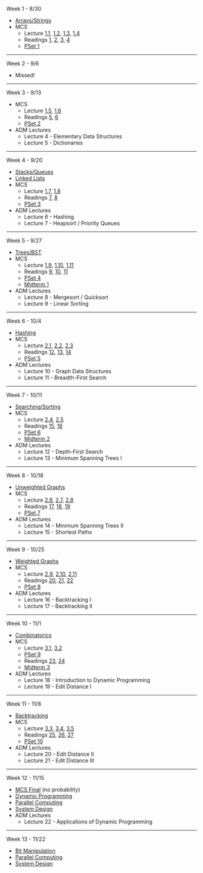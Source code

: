 Week 1 - 8/30
  - [Arrays/Strings](Topics/01_Arrays+Strings.md)
  - MCS 
    - Lecture [1.1](https://ocw.mit.edu/courses/electrical-engineering-and-computer-science/6-042j-mathematics-for-computer-science-spring-2015/proofs/tp1-1), [1.2](https://ocw.mit.edu/courses/electrical-engineering-and-computer-science/6-042j-mathematics-for-computer-science-spring-2015/proofs/tp1-2), [1.3](https://ocw.mit.edu/courses/electrical-engineering-and-computer-science/6-042j-mathematics-for-computer-science-spring-2015/proofs/tp2-1), [1.4](https://ocw.mit.edu/courses/electrical-engineering-and-computer-science/6-042j-mathematics-for-computer-science-spring-2015/proofs/tp2-2)
    - Readings [1](https://ocw.mit.edu/courses/electrical-engineering-and-computer-science/6-042j-mathematics-for-computer-science-spring-2015/readings/MIT6_042JS15_Session1.pdf), [2](https://ocw.mit.edu/courses/electrical-engineering-and-computer-science/6-042j-mathematics-for-computer-science-spring-2015/readings/MIT6_042JS15_Session2.pdf), [3](https://ocw.mit.edu/courses/electrical-engineering-and-computer-science/6-042j-mathematics-for-computer-science-spring-2015/readings/MIT6_042JS15_Session3.pdf), [4](https://ocw.mit.edu/courses/electrical-engineering-and-computer-science/6-042j-mathematics-for-computer-science-spring-2015/readings/MIT6_042JS15_Session4.pdf)
    - [PSet 1](https://ocw.mit.edu/courses/electrical-engineering-and-computer-science/6-042j-mathematics-for-computer-science-spring-2015/assignments/MIT6_042JS15_ps1.pdf)

---
Week 2 - 9/6

 - Missed!

---
Week 3 - 9/13
  - MCS
    - Lecture [1.5](https://ocw.mit.edu/courses/electrical-engineering-and-computer-science/6-042j-mathematics-for-computer-science-spring-2015/proofs/tp3-1), [1.6](https://ocw.mit.edu/courses/electrical-engineering-and-computer-science/6-042j-mathematics-for-computer-science-spring-2015/proofs/tp3-2)
    - Readings [5](https://ocw.mit.edu/courses/electrical-engineering-and-computer-science/6-042j-mathematics-for-computer-science-spring-2015/readings/MIT6_042JS15_Session5.pdf), [6](https://ocw.mit.edu/courses/electrical-engineering-and-computer-science/6-042j-mathematics-for-computer-science-spring-2015/readings/MIT6_042JS15_Session6.pdf)
    - [PSet 2](https://ocw.mit.edu/courses/electrical-engineering-and-computer-science/6-042j-mathematics-for-computer-science-spring-2015/assignments/MIT6_042JS15_ps2.pdf)
  - ADM Lectures
    - Lecture 4 - Elementary Data Structures
    - Lecture 5 - Dictionaries
---
Week 4 - 9/20
  - [Stacks/Queues](Topics/02_Stacks+Queues.md)
  - [Linked Lists](Topics/03_Linked_Lists.md)
  - MCS
    - Lecture [1.7](https://ocw.mit.edu/courses/electrical-engineering-and-computer-science/6-042j-mathematics-for-computer-science-spring-2015/proofs/tp3-3), [1.8](https://ocw.mit.edu/courses/electrical-engineering-and-computer-science/6-042j-mathematics-for-computer-science-spring-2015/proofs/tp4-1)
    - Readings [7](https://ocw.mit.edu/courses/electrical-engineering-and-computer-science/6-042j-mathematics-for-computer-science-spring-2015/readings/MIT6_042JS15_Session7.pdf), [8](https://ocw.mit.edu/courses/electrical-engineering-and-computer-science/6-042j-mathematics-for-computer-science-spring-2015/readings/MIT6_042JS15_Session8.pdf)
    - [PSet 3](https://ocw.mit.edu/courses/electrical-engineering-and-computer-science/6-042j-mathematics-for-computer-science-spring-2015/assignments/MIT6_042JS15_ps3.pdf)
  - ADM Lectures
    - Lecture 6 - Hashing
    - Lecture 7 - Heapsort / Priority Queues

---
Week 5 - 9/27
  - [Trees/BST](Topics/04_Trees+BST.md)
  - MCS 
    - Lecture [1.9](https://ocw.mit.edu/courses/electrical-engineering-and-computer-science/6-042j-mathematics-for-computer-science-spring-2015/proofs/tp4-2), [1.10](https://ocw.mit.edu/courses/electrical-engineering-and-computer-science/6-042j-mathematics-for-computer-science-spring-2015/proofs/recursive-definition), [1.11](https://ocw.mit.edu/courses/electrical-engineering-and-computer-science/6-042j-mathematics-for-computer-science-spring-2015/proofs/tp4-3)
    - Readings [9](https://ocw.mit.edu/courses/electrical-engineering-and-computer-science/6-042j-mathematics-for-computer-science-spring-2015/readings/MIT6_042JS15_Session9.pdf), [10](https://ocw.mit.edu/courses/electrical-engineering-and-computer-science/6-042j-mathematics-for-computer-science-spring-2015/readings/MIT6_042JS15_Session10.pdf), [11](https://ocw.mit.edu/courses/electrical-engineering-and-computer-science/6-042j-mathematics-for-computer-science-spring-2015/readings/MIT6_042JS15_Session11.pdf)
    - [PSet 4](https://ocw.mit.edu/courses/electrical-engineering-and-computer-science/6-042j-mathematics-for-computer-science-spring-2015/assignments/MIT6_042JS15_ps4.pdf)
    - [Midterm 1](https://ocw.mit.edu/courses/electrical-engineering-and-computer-science/6-042j-mathematics-for-computer-science-spring-2015/exams/MIT6_042JS15_midterm1.pdf)
  - ADM Lectures
    - Lecture 8 - Mergesort / Quicksort
    - Lecture 9 - Linear Sorting

---
Week 6 - 10/4
  - [Hashing](Topics/05_Hashing.md)
  - MCS
    - Lecture [2.1](https://ocw.mit.edu/courses/electrical-engineering-and-computer-science/6-042j-mathematics-for-computer-science-spring-2015/structures/tp5-1), [2.2](https://ocw.mit.edu/courses/electrical-engineering-and-computer-science/6-042j-mathematics-for-computer-science-spring-2015/structures/tp5-2), [2.3](https://ocw.mit.edu/courses/electrical-engineering-and-computer-science/6-042j-mathematics-for-computer-science-spring-2015/structures/tp6-1)
    - Readings [12](https://ocw.mit.edu/courses/electrical-engineering-and-computer-science/6-042j-mathematics-for-computer-science-spring-2015/readings/MIT6_042JS15_Session12.pdf), [13](https://ocw.mit.edu/courses/electrical-engineering-and-computer-science/6-042j-mathematics-for-computer-science-spring-2015/readings/MIT6_042JS15_Session13.pdf), [14](https://ocw.mit.edu/courses/electrical-engineering-and-computer-science/6-042j-mathematics-for-computer-science-spring-2015/readings/MIT6_042JS15_Session14.pdf)
    - [PSet 5](https://ocw.mit.edu/courses/electrical-engineering-and-computer-science/6-042j-mathematics-for-computer-science-spring-2015/assignments/MIT6_042JS15_ps5.pdf)
  - ADM Lectures
    - Lecture 10 - Graph Data Structures
    - Lecture 11 - Breadth-First Search
    
---
Week 7 - 10/11
  - [Searching/Sorting](Topics/06_Searching+Sorting.md)
  - MCS
    - Lecture [2.4](https://ocw.mit.edu/courses/electrical-engineering-and-computer-science/6-042j-mathematics-for-computer-science-spring-2015/structures/tp6-2), [2.5](https://ocw.mit.edu/courses/electrical-engineering-and-computer-science/6-042j-mathematics-for-computer-science-spring-2015/structures/tp6-3)
    - Readings [15](https://ocw.mit.edu/courses/electrical-engineering-and-computer-science/6-042j-mathematics-for-computer-science-spring-2015/readings/MIT6_042JS15_Session15.pdf), [16](https://ocw.mit.edu/courses/electrical-engineering-and-computer-science/6-042j-mathematics-for-computer-science-spring-2015/readings/MIT6_042JS15_Session16.pdf)
    - [PSet 6](https://ocw.mit.edu/courses/electrical-engineering-and-computer-science/6-042j-mathematics-for-computer-science-spring-2015/assignments/MIT6_042JS15_ps6.pdf)
    - [Midterm 2](https://ocw.mit.edu/courses/electrical-engineering-and-computer-science/6-042j-mathematics-for-computer-science-spring-2015/exams/MIT6_042JS15_midterm2.pdf)
  - ADM Lectures
    - Lecture 12 - Depth-First Search
    - Lecture 13 - Minimum Spanning Trees I

---
Week 8 - 10/18
  - [Unweighted Graphs](Topics/07_Unweighted_Graphs.md)
  - MCS
    - Lecture [2.6](https://ocw.mit.edu/courses/electrical-engineering-and-computer-science/6-042j-mathematics-for-computer-science-spring-2015/structures/tp7-1), [2.7](https://ocw.mit.edu/courses/electrical-engineering-and-computer-science/6-042j-mathematics-for-computer-science-spring-2015/structures/partial-orders-and-equivalence), [2.8](https://ocw.mit.edu/courses/electrical-engineering-and-computer-science/6-042j-mathematics-for-computer-science-spring-2015/structures/tp7-2)
    - Readings [17](https://ocw.mit.edu/courses/electrical-engineering-and-computer-science/6-042j-mathematics-for-computer-science-spring-2015/readings/MIT6_042JS15_Session17.pdf), [18](https://ocw.mit.edu/courses/electrical-engineering-and-computer-science/6-042j-mathematics-for-computer-science-spring-2015/readings/MIT6_042JS15_Session18.pdf), [19](https://ocw.mit.edu/courses/electrical-engineering-and-computer-science/6-042j-mathematics-for-computer-science-spring-2015/readings/MIT6_042JS15_Session19.pdf)
    - [PSet 7](https://ocw.mit.edu/courses/electrical-engineering-and-computer-science/6-042j-mathematics-for-computer-science-spring-2015/assignments/MIT6_042JS15_ps7.pdf)
  - ADM Lectures
    - Lecture 14 - Minimum Spanning Trees II
    - Lecture 15 - Shortest Paths

---
Week 9 - 10/25
  - [Weighted Graphs](Topics/08_Weighted_Graphs.md)
  - MCS
    - Lecture [2.9](https://ocw.mit.edu/courses/electrical-engineering-and-computer-science/6-042j-mathematics-for-computer-science-spring-2015/structures/tp7-3), [2.10](https://ocw.mit.edu/courses/electrical-engineering-and-computer-science/6-042j-mathematics-for-computer-science-spring-2015/structures/tp8-1), [2.11](https://ocw.mit.edu/courses/electrical-engineering-and-computer-science/6-042j-mathematics-for-computer-science-spring-2015/structures/stable-matching)
    - Readings [20](https://ocw.mit.edu/courses/electrical-engineering-and-computer-science/6-042j-mathematics-for-computer-science-spring-2015/readings/MIT6_042JS15_Session20.pdf), [21](https://ocw.mit.edu/courses/electrical-engineering-and-computer-science/6-042j-mathematics-for-computer-science-spring-2015/readings/MIT6_042JS15_Session21.pdf), [22](https://ocw.mit.edu/courses/electrical-engineering-and-computer-science/6-042j-mathematics-for-computer-science-spring-2015/readings/MIT6_042JS15_Session22.pdf)
    - [PSet 8](https://ocw.mit.edu/courses/electrical-engineering-and-computer-science/6-042j-mathematics-for-computer-science-spring-2015/assignments/MIT6_042JS15_ps8.pdf)
  - ADM Lectures
    - Lecture 16 - Backtracking I
    - Lecture 17 - Backtracking II

---
Week 10 - 11/1
  - [Combinatorics](Topics/09_Combinatorics.md)
  - MCS
    - Lecture [3.1](https://ocw.mit.edu/courses/electrical-engineering-and-computer-science/6-042j-mathematics-for-computer-science-spring-2015/counting/tp8-2), [3.2](https://ocw.mit.edu/courses/electrical-engineering-and-computer-science/6-042j-mathematics-for-computer-science-spring-2015/counting/tp8-3)
    - [PSet 9](https://ocw.mit.edu/courses/electrical-engineering-and-computer-science/6-042j-mathematics-for-computer-science-spring-2015/assignments/MIT6_042JS15_ps9.pdf)
    - Readings [23](https://ocw.mit.edu/courses/electrical-engineering-and-computer-science/6-042j-mathematics-for-computer-science-spring-2015/readings/MIT6_042JS15_Session23.pdf), [24](https://ocw.mit.edu/courses/electrical-engineering-and-computer-science/6-042j-mathematics-for-computer-science-spring-2015/readings/MIT6_042JS15_Session24.pdf)
    - [Midterm 3](https://ocw.mit.edu/courses/electrical-engineering-and-computer-science/6-042j-mathematics-for-computer-science-spring-2015/exams/MIT6_042JS15_midterm3.pdf)
  - ADM Lectures
    - Lecture 18 - Introduction to Dynamic Programming
    - Lecture 19 - Edit Distance I

---
Week 11 - 11/8
  - [Backtracking]((Topics/10_Backtracking.md))
  - MCS
    - Lecture [3.3](https://ocw.mit.edu/courses/electrical-engineering-and-computer-science/6-042j-mathematics-for-computer-science-spring-2015/counting/tp9-1), [3.4](https://ocw.mit.edu/courses/electrical-engineering-and-computer-science/6-042j-mathematics-for-computer-science-spring-2015/counting/tp9-2), [3.5](https://ocw.mit.edu/courses/electrical-engineering-and-computer-science/6-042j-mathematics-for-computer-science-spring-2015/counting/tp10-1)
    - Readings [25](https://ocw.mit.edu/courses/electrical-engineering-and-computer-science/6-042j-mathematics-for-computer-science-spring-2015/readings/MIT6_042JS15_Session25.pdf), [26](https://ocw.mit.edu/courses/electrical-engineering-and-computer-science/6-042j-mathematics-for-computer-science-spring-2015/readings/MIT6_042JS15_Session26.pdf), [27](https://ocw.mit.edu/courses/electrical-engineering-and-computer-science/6-042j-mathematics-for-computer-science-spring-2015/readings/MIT6_042JS15_Session27.pdf)
    - [PSet 10](https://ocw.mit.edu/courses/electrical-engineering-and-computer-science/6-042j-mathematics-for-computer-science-spring-2015/assignments/MIT6_042JS15_ps10.pdf)
  - ADM Lectures
    - Lecture 20 - Edit Distance II
    - Lecture 21 - Edit Distance III

---
Week 12 - 11/15
  - [MCS Final](https://ocw.mit.edu/courses/electrical-engineering-and-computer-science/6-042j-mathematics-for-computer-science-fall-2010/exams/MIT6_042JF10_final_2008.pdf) (no probability)
  - [Dynamic Programming](Topics/11_DP.md)
  - [Parallel Computing](Topics/14_Parallel_Computing.md)
  - [System Design](Topics/13_System_Design.md)
  - ADM Lectures
    - Lecture 22 - Applications of Dynamic Programming

---
Week 13 - 11/22
  - [Bit Manipulation](Topics/12_Bit_Manipulation.md)
  - [Parallel Computing](Topics/14_Parallel_Computing.md)
  - [System Design](Topics/13_System_Design.md)